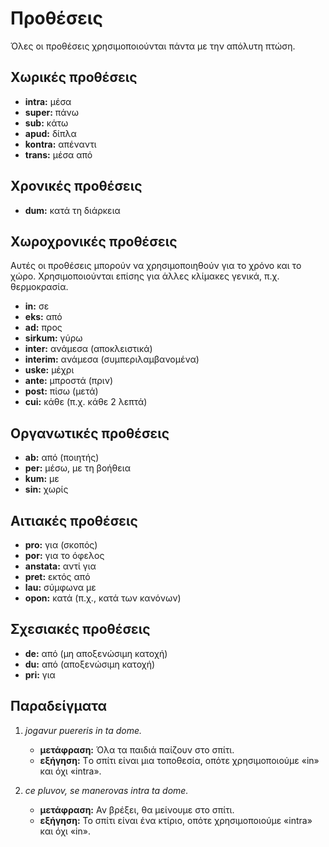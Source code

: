 # Προθέσεις

Όλες οι προθέσεις χρησιμοποιούνται πάντα με την απόλυτη πτώση.

## Χωρικές προθέσεις

- **intra:** μέσα
- **super:** πάνω
- **sub:** κάτω
- **apud:** δίπλα
- **kontra:** απέναντι
- **trans:** μέσα από

## Χρονικές προθέσεις

- **dum:** κατά τη διάρκεια

## Χωροχρονικές προθέσεις

Αυτές οι προθέσεις μπορούν να χρησιμοποιηθούν για το χρόνο και το χώρο.
Χρησιμοποιούνται επίσης για άλλες κλίμακες γενικά, π.χ. θερμοκρασία.

- **in:** σε
- **eks:** από
- **ad:** προς
- **sirkum:** γύρω
- **inter:** ανάμεσα (αποκλειστικά)
- **interim:** ανάμεσα (συμπεριλαμβανομένα)
- **uske:** μέχρι
- **ante:** μπροστά (πριν)
- **post:** πίσω (μετά)
- **cui:** κάθε (π.χ. κάθε 2 λεπτά)

## Οργανωτικές προθέσεις

- **ab:** από (ποιητής)
- **per:** μέσω, με τη βοήθεια
- **kum:** με
- **sin:** χωρίς

## Αιτιακές προθέσεις

- **pro:** για (σκοπός)
- **por:** για το όφελος
- **anstata:** αντί για
- **pret:** εκτός από
- **lau:** σύμφωνα με
- **opon:** κατά (π.χ., κατά των κανόνων)

## Σχεσιακές προθέσεις

- **de:** από (μη αποξενώσιμη κατοχή)
- **du:** από (αποξενώσιμη κατοχή)
- **pri:** για

## Παραδείγματα

1.  _jogavur puereris in ta dome._

    - **μετάφραση:** Όλα τα παιδιά παίζουν στο σπίτι.
    - **εξήγηση:** Tο σπίτι είναι μια τοποθεσία, οπότε χρησιμοποιούμε «in» και όχι «intra».

1.  _ce pluvov, se manerovas intra ta dome._

    - **μετάφραση:** Αν βρέξει, θα μείνουμε στο σπίτι.
    - **εξήγηση:** Το σπίτι είναι ένα κτίριο, οπότε χρησιμοποιούμε «intra» και όχι «in».
